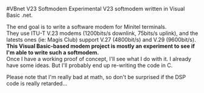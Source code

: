 #VBnet V23 Softmodem
Experimental V23 softmodem written in Visual Basic .net.  

The end goal is to write a software modem for Minitel terminals.  
They use ITU-T V.23 modems (1200bits/s downlink, 75bits/s uplink), and the latests ones (ie: Magis Club) support V.27 (4800bit/s) and V.29 (9600bit/s).  
**This Visual Basic-based modem project is mostly an experiment to see if I'm able to write such a softmodem.**  
Once I have a working proof of concept, I'll see what I do with it. I already have some ideas. But I'll probably end up re-writing the code in C.  

Please note that I'm really bad at math, so don't be surprised if the DSP code is really retarded...  

